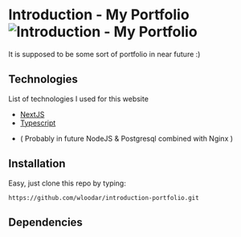 # Introduction - My Portfolio ![Introduction - My Portfolio](https://img.shields.io/tokei/lines/github/wloodar/introduction-portfolio?style=flat-square)

It is supposed to be some sort of portfolio in near future :)

## Technologies

List of technologies I used for this website 

- [NextJS](https://nextjs.org/) 
- [Typescript](https://www.typescriptlang.org/)
* ( Probably in future NodeJS & Postgresql combined with Nginx )

## Installation 

Easy, just clone this repo by typing:

```
https://github.com/wloodar/introduction-portfolio.git
```

## Dependencies

